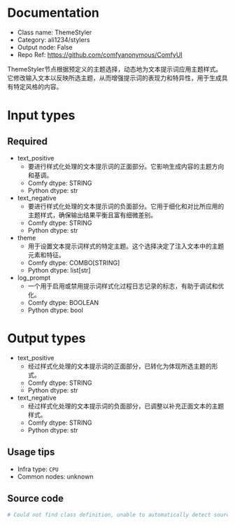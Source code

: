 
# Documentation
- Class name: ThemeStyler
- Category: ali1234/stylers
- Output node: False
- Repo Ref: https://github.com/comfyanonymous/ComfyUI

ThemeStyler节点根据预定义的主题选择，动态地为文本提示词应用主题样式。它修改输入文本以反映所选主题，从而增强提示词的表现力和特异性，用于生成具有特定风格的内容。

# Input types
## Required
- text_positive
    - 要进行样式化处理的文本提示词的正面部分。它影响生成内容的主题方向和基调。
    - Comfy dtype: STRING
    - Python dtype: str
- text_negative
    - 要进行样式化处理的文本提示词的负面部分。它用于细化和对比所应用的主题样式，确保输出结果平衡且富有细微差别。
    - Comfy dtype: STRING
    - Python dtype: str
- theme
    - 用于设置文本提示词样式的特定主题。这个选择决定了注入文本中的主题元素和特征。
    - Comfy dtype: COMBO[STRING]
    - Python dtype: list[str]
- log_prompt
    - 一个用于启用或禁用提示词样式化过程日志记录的标志，有助于调试和优化。
    - Comfy dtype: BOOLEAN
    - Python dtype: bool

# Output types
- text_positive
    - 经过样式化处理的文本提示词的正面部分，已转化为体现所选主题的形式。
    - Comfy dtype: STRING
    - Python dtype: str
- text_negative
    - 经过样式化处理的文本提示词的负面部分，已调整以补充正面文本的主题样式。
    - Comfy dtype: STRING
    - Python dtype: str


## Usage tips
- Infra type: `CPU`
- Common nodes: unknown


## Source code
```python
# Could not find class definition, unable to automatically detect source code
```
